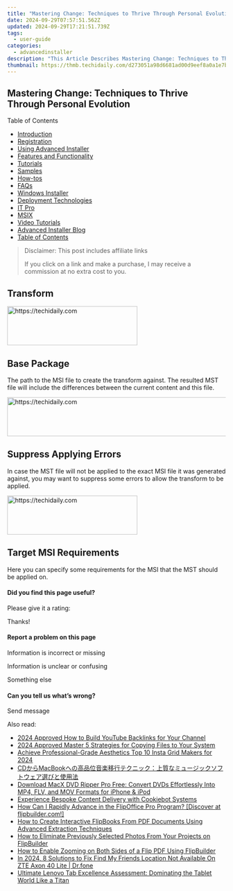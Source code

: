 ```yaml
---
title: "Mastering Change: Techniques to Thrive Through Personal Evolution"
date: 2024-09-29T07:57:51.562Z
updated: 2024-09-29T17:21:51.739Z
tags:
  - user-guide
categories:
  - advancedinstaller
description: "This Article Describes Mastering Change: Techniques to Thrive Through Personal Evolution"
thumbnail: https://thmb.techidaily.com/d273051a98d6681ad00d9eef8a0a1e7b14cf2a7e1a69ef55a0c0753824f4548a.jpg
---
```


## Mastering Change: Techniques to Thrive Through Personal Evolution

Table of Contents

* [Introduction](https://tools.techidaily.com/advancedinstaller/products/)
* [Registration](https://tools.techidaily.com/advancedinstaller/products/)
* [Using Advanced Installer](https://tools.techidaily.com/advancedinstaller/products/)
* [Features and Functionality](https://tools.techidaily.com/advancedinstaller/products/)
* [Tutorials](https://tools.techidaily.com/advancedinstaller/products/)
* [Samples](https://tools.techidaily.com/advancedinstaller/products/)
* [How-tos](https://tools.techidaily.com/advancedinstaller/products/)
* [FAQs](https://tools.techidaily.com/advancedinstaller/products/)
* [Windows Installer](https://tools.techidaily.com/advancedinstaller/products/)
* [Deployment Technologies](https://tools.techidaily.com/advancedinstaller/products/)
* [IT Pro](https://tools.techidaily.com/advancedinstaller/products/)
* [MSIX](https://tools.techidaily.com/advancedinstaller/products/)
* [Video Tutorials](https://tools.techidaily.com/advancedinstaller/products/)
* [Advanced Installer Blog](https://tools.techidaily.com/advancedinstaller/products/)
* [Table of Contents](https://tools.techidaily.com/advancedinstaller/products/)

>  Disclaimer: This post includes affiliate links
>
>  If you click on a link and make a purchase, I may receive a commission at no extra cost to you.
>

## Transform

<!-- affiliate ads begin -->
<a href="https://aligracehair.sjv.io/c/5597632/2012429/19272" target="_top" id="2012429">
  <img src="//a.impactradius-go.com/display-ad/19272-2012429" border="0" alt="https://techidaily.com" width="300" height="90"/>
</a>
<img height="0" width="0" src="https://aligracehair.sjv.io/i/5597632/2012429/19272" style="position:absolute;visibility:hidden;" border="0" />
<!-- affiliate ads end -->

## Base Package

The path to the MSI file to create the transform against. The resulted MST file will include the differences between the current content and this file.

<!-- affiliate ads begin -->
<a href="https://unicoeye.pxf.io/c/5597632/2134248/18498" target="_top" id="2134248">
  <img src="//a.impactradius-go.com/display-ad/18498-2134248" border="0" alt="https://techidaily.com" width="728" height="90"/>
</a>
<img height="0" width="0" src="https://unicoeye.pxf.io/i/5597632/2134248/18498" style="position:absolute;visibility:hidden;" border="0" />
<!-- affiliate ads end -->

## Suppress Applying Errors

In case the MST file will not be applied to the exact MSI file it was generated against, you may want to suppress some errors to allow the transform to be applied.

<!-- affiliate ads begin -->
<a href="https://aligracehair.sjv.io/c/5597632/1925484/19272" target="_top" id="1925484">
  <img src="//a.impactradius-go.com/display-ad/19272-1925484" border="0" alt="https://techidaily.com" width="300" height="90"/>
</a>
<img height="0" width="0" src="https://aligracehair.sjv.io/i/5597632/1925484/19272" style="position:absolute;visibility:hidden;" border="0" />
<!-- affiliate ads end -->

## Target MSI Requirements

Here you can specify some requirements for the MSI that the MST should be applied on.

#### Did you find this page useful?

Please give it a rating:

 Thanks!

#### Report a problem on this page

Information is incorrect or missing

Information is unclear or confusing

Something else

#### Can you tell us what’s wrong?

Send message

<ins class="adsbygoogle"
     style="display:block"
     data-ad-format="autorelaxed"
     data-ad-client="ca-pub-7571918770474297"
     data-ad-slot="1223367746"></ins>

<ins class="adsbygoogle"
     style="display:block"
     data-ad-client="ca-pub-7571918770474297"
     data-ad-slot="8358498916"
     data-ad-format="auto"
     data-full-width-responsive="true"></ins>

<span class="atpl-alsoreadstyle">Also read:</span>
<div><ul>
<li><a href="https://youtube-data.techidaily.com/approved-how-to-build-youtube-backlinks-for-your-channel/"><u>2024 Approved How to Build YouTube Backlinks for Your Channel</u></a></li>
<li><a href="https://extra-guidance.techidaily.com/2024-approved-master-5-strategies-for-copying-files-to-your-system/"><u>2024 Approved Master 5 Strategies for Copying Files to Your System</u></a></li>
<li><a href="https://instagram-video-files.techidaily.com/achieve-professional-grade-aesthetics-top-10-insta-grid-makers-for-2024/"><u>Achieve Professional-Grade Aesthetics Top 10 Insta Grid Makers for 2024</u></a></li>
<li><a href="https://eaxpv-info.techidaily.com/cdmacbook/"><u>CDからMacBookへの高品位音楽移行テクニック：上質なミュージックソフトウェア選びと使用法</u></a></li>
<li><a href="https://blog-min.techidaily.com/download-macx-dvd-ripper-pro-free-convert-dvds-effortlessly-into-mp4-flv-and-mov-formats-for-iphone-and-ipod/"><u>Download MacX DVD Ripper Pro Free: Convert DVDs Effortlessly Into MP4, FLV, and MOV Formats for iPhone & iPod</u></a></li>
<li><a href="https://data-safeguard.techidaily.com/experience-bespoke-content-delivery-with-cookiebot-systems/"><u>Experience Bespoke Content Delivery with Cookiebot Systems</u></a></li>
<li><a href="https://fox-pages.techidaily.com/how-can-i-rapidly-advance-in-the-flipoffice-pro-program-discover-at-flipbuildercom/"><u>How Can I Rapidly Advance in the FlipOffice Pro Program? [Discover at flipbuilder.com!]</u></a></li>
<li><a href="https://fox-pages.techidaily.com/how-to-create-interactive-flipbooks-from-pdf-documents-using-advanced-extraction-techniques/"><u>How to Create Interactive FlipBooks From PDF Documents Using Advanced Extraction Techniques</u></a></li>
<li><a href="https://fox-pages.techidaily.com/how-to-eliminate-previously-selected-photos-from-your-projects-on-flipbuilder/"><u>How to Eliminate Previously Selected Photos From Your Projects on FlipBuilder</u></a></li>
<li><a href="https://fox-pages.techidaily.com/how-to-enable-zooming-on-both-sides-of-a-flip-pdf-using-flipbuilder/"><u>How to Enable Zooming on Both Sides of a Flip PDF Using FlipBuilder</u></a></li>
<li><a href="https://fake-location.techidaily.com/in-2024-8-solutions-to-fix-find-my-friends-location-not-available-on-zte-axon-40-lite-drfone-by-drfone-virtual-android/"><u>In 2024, 8 Solutions to Fix Find My Friends Location Not Available On ZTE Axon 40 Lite | Dr.fone</u></a></li>
<li><a href="https://hardware-updates.techidaily.com/ultimate-lenovo-tab-excellence-assessment-dominating-the-tablet-world-like-a-titan/"><u>Ultimate Lenovo Tab Excellence Assessment: Dominating the Tablet World Like a Titan</u></a></li>
</ul></div>

